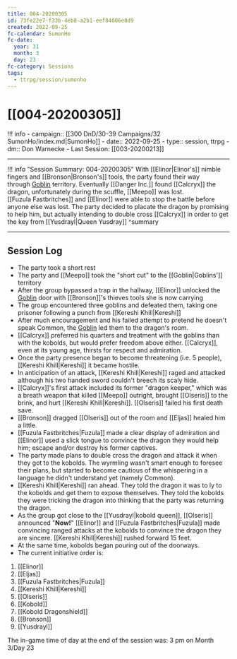 ```yaml
---
title: 004-20200305
id: 73fe22e7-f33b-4eb8-a2b1-eef84006e8d9
created: 2022-09-25
fc-calendar: SumonHo
fc-date:
  year: 31
  month: 3
  day: 23
fc-category: Sessions
tags:
  - ttrpg/session/sumonho
---
```


# [[004-20200305]]

!!! info
    - campaign:: [[300 DnD/30-39 Campaigns/32 SumonHo/index.md|SumonHo]]
    - date:: 2022-09-25
    - type:: session, ttrpg
    - dm:: Don Warnecke
    - Last Session: [[003-20200213]]


---

!!! info "Session Summary: 004-20200305"
    With [[Elinor|Elinor's]] nimble fingers and [[Bronson|Bronson's]] tools, the party found their way through [Goblin](https://ddb.ac/monsters/goblin) territory. Eventually [[Danger Inc.]] found [[Calcryx]] the dragon, unfortunately during the scuffle, [[Meepo]] was lost.  
[[Fuzula Fastbritches]] and [[Elinor]] were able to stop the battle before anyone else was lost. The party decided to placate the dragon by promising to help him, but actually intending to double cross [[Calcryx]] in order to get the key from [[Yusdrayl|Queen Yusdray]]
    ^summary

---


## Session Log


- The party took a short rest  
- The party and [[Meepo]] took the "short cut" to the [[Goblin|Goblins']] territory  
- After the group bypassed a trap in the hallway, [[Elinor]] unlocked the [Goblin](https://ddb.ac/monsters/Goblin) door with [[Bronson]]'s thieves tools she is now carrying  
- The group encountered three goblins and defeated them, taking one prisoner following a punch from [[Kereshi Khill|Kereshi]]  
- After much encouragement and his failed attempt to pretend he doesn't speak Common, the [Goblin](https://ddb.ac/monsters/Goblin) led them to the dragon's room.  
- [[Calcryx]] preferred his quarters and treatment with the goblins than with the kobolds, but would prefer freedom above either. [[Calcryx]], even at its young age, thirsts for respect and admiration.  
- Once the party presence began to become threatening (i.e. 5 people), [[Kereshi Khill|Kereshi]] it became hostile.  
- In anticipation of an attack, [[Kereshi Khill|Kereshi]] raged and attacked although his two handed sword couldn't breech its scaly hide.  
- [[Calcryx]]'s first attack included its former "dragon keeper," which was a breath weapon that killed [[Meepo]] outright, brought [[Olseris]] to the brink, and hurt [[Kereshi Khill|Kereshi]]. [[Olseris]] failed his first death save.  
- [[Bronson]] dragged [[Olseris]] out of the room and [[Eljas]] healed him a little.  
- [[Fuzula Fastbritches|Fuzula]] made a clear display of admiration and [[Elinor]] used a slick tongue to convince the dragon they would help him; escape and/or destroy his former captives.  
- The party made plans to double cross the dragon and attack it when they got to the kobolds. The wyrmling wasn't smart enough to foresee their plans, but started to become cautious of the whispering in a language he didn't understand yet (namely Common).  
- [[Kereshi Khill|Kereshi]] ran ahead. They told the dragon it was to ly to the kobolds and get them to expose themselves. They told the kobolds they were tricking the dragon into thinking that the party was returning the dragon.  
- As the group got close to the [[Yusdrayl|kobold queen]], [[Olseris]] announced "**Now!**" [[Elinor]] and [[Fuzula Fastbritches|Fuzula]] made convincing ranged attacks at the kobolds to convince the dragon they are sincere. [[Kereshi Khill|Kereshi]] rushed forward 15 feet.  
- At the same time, kobolds began pouring out of the doorways.  
- The current initiative order is:
1. [[Elinor]]
2. [[Eljas]]
3. [[Fuzula Fastbritches|Fuzula]]
4. [[Kereshi Khill|Kereshi]]
5. [[Olseris]]
6. [[Kobold]]
7. [[Kobold Dragonshield]]
8. [[Bronson]]
9. [[Yusdrayl]]
  
The in-game time of day at the end of the session was: 3 pm on Month 3/Day 23



